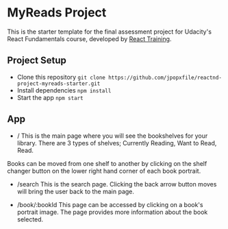 # MyReads Project
This is the starter template for the final assessment project for Udacity's React Fundamentals course, developed by [React Training](https://reacttraining.com). 

## Project Setup
* Clone this repository `git clone https://github.com/jpopxfile/reactnd-project-myreads-starter.git`
* Install dependencies `npm install` 
* Start the app `npm start`

## App
* / 
This is the main page where you will see the bookshelves for your library. There are 3 types of shelves; Currently Reading, Want to Read, Read.

Books can be moved from one shelf to another by clicking on the shelf changer button on the lower right hand corner of each book portrait.

* /search
This is the search page. Clicking the back arrow button moves will bring the user back to the main page.

* /book/:bookId
This page can be accessed by clicking on a book's portrait image. The page provides more information about the book selected.
